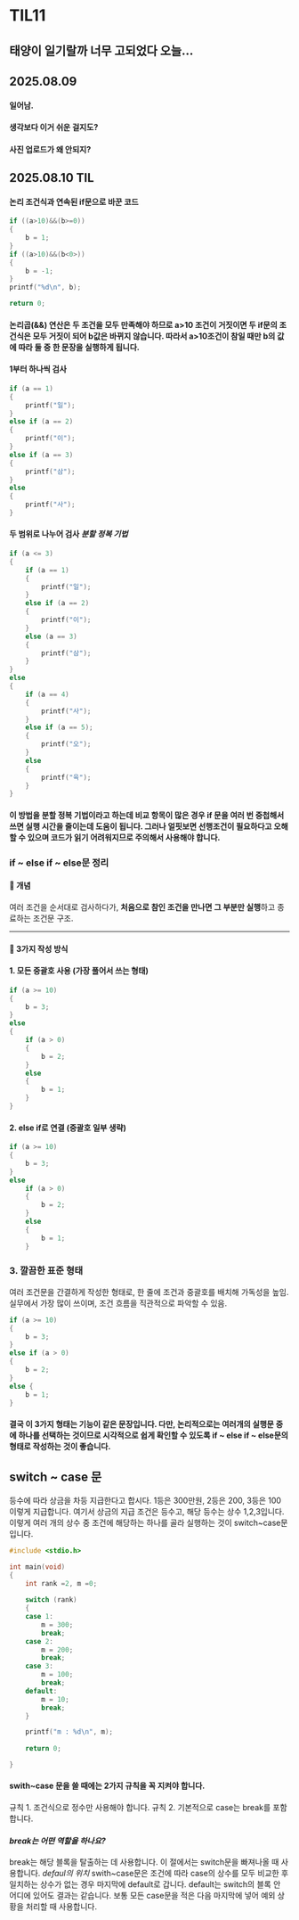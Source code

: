 # TIL11
## 태양이 일기랄까 너무 고되었다 오늘...
## 2025.08.09
#### 일어남.
#### 생각보다 이거 쉬운 걸지도?
#### 사진 업로드가 왜 안되지?

## 2025.08.10 TIL
#### 논리 조건식과 연속된 if문으로 바꾼 코드
```c
if ((a>10)&&(b>=0))
{
    b = 1;
}
if ((a>10)&&(b<0>))
{
    b = -1;
} 
printf("%d\n", b);

return 0;
```
#### 논리곱(&&) 연산은 두 조건을 모두 만족해야 하므로 a>10 조건이 거짓이면 두 if문의 조건식은 모두 거짓이 되어 b값은 바뀌지 않습니다. 따라서 a>10조건이 참일 때만 b의 값에 따라 둘 중 한 문장을 실행하게 됩니다. 
#### 1부터 하나씩 검사
```c
if (a == 1) 
{
    printf("일");
}
else if (a == 2)
{
    printf("이");
}
else if (a == 3)
{
    printf("삼");
}
else
{
    printf("사");
}
```
#### 두 범위로 나누어 검사 *분할 정복 기법*
```c
if (a <= 3)
{
    if (a == 1)
    {
        printf("일");
    }
    else if (a == 2)
    {
        printf("이");
    }
    else (a == 3)
    {
        printf("삼");
    }
}
else
{
    if (a == 4)
    {
        printf("사");
    }
    else if (a == 5);
    {
        printf("오");
    }
    else
    {
        printf("육");
    }
}
```
#### 이 방법을 분할 정복 기법이라고 하는데 비교 항목이 많은 경우 if 문을 여러 번 중첩해서 쓰면 실행 시간을 줄이는데 도움이 됩니다. 그러나 얼핏보면 선행조건이 필요하다고 오해할 수 있으며 코드가 읽기 어려워지므로 주의해서 사용해야 합니다.

### if ~ else if ~ else문 정리

#### 📌 개념
여러 조건을 순서대로 검사하다가, **처음으로 참인 조건을 만나면 그 부분만 실행**하고 종료하는 조건문 구조.

---

#### 📍 3가지 작성 방식

#### 1. 모든 중괄호 사용 (가장 풀어서 쓰는 형태)
```c
if (a >= 10)
{
    b = 3;
}
else
{
    if (a > 0)
    {
        b = 2;
    }
    else
    {
        b = 1;
    }
}
```
#### 2. else if로 연결 (중괄호 일부 생략)
```c
if (a >= 10)
{
    b = 3;
}
else
    if (a > 0)
    {
        b = 2;
    }
    else
    {
        b = 1;
    }
```
### 3. 깔끔한 표준 형태
여러 조건문을 간결하게 작성한 형태로, 한 줄에 조건과 중괄호를 배치해 가독성을 높임.  
실무에서 가장 많이 쓰이며, 조건 흐름을 직관적으로 파악할 수 있음.

```c
if (a >= 10) 
{
    b = 3;
}
else if (a > 0) 
{
    b = 2;
}
else {
    b = 1;
}
```
#### 결국 이 3가지 형태는 기능이 같은 문장입니다. 다만, 논리적으로는 여러개의 실행문 중에 하나를 선택하는 것이므로 시각적으로 쉽게 확인할 수 있도록 if ~ else if ~ else문의 형태로 작성하는 것이 좋습니다.
## switch ~ case 문
등수에 따라 상금을 차등 지급한다고 합시다. 1등은 300만원, 2등은 200, 3등은 100 이렇게 지급합니다. 여기서 상금의 지급 조건은 등수고, 해당 등수는 상수 1,2,3입니다. 이렇게 여러 개의 상수 중 조건에 해당하는 하나를 골라 실행하는 것이 switch~case문입니다.

```c
#include <stdio.h>

int main(void)
{
    int rank =2, m =0;
    
    switch (rank)
    {
    case 1:
        m = 300;
        break;
    case 2:
        m = 200;
        break;
    case 3:
        m = 100;
        break;
    default:
        m = 10;
        break;
    }

    printf("m : %d\n", m);
    
    return 0;

}
```
#### swith~case 문을 쓸 때에는 2가지 규칙을 꼭 지켜야 합니다.
규칙 1. 조건식으로 정수만 사용해야 합니다.
규칙 2. 기본적으로 case는 break를 포함합니다.
#### *break는 어떤 역할을 하나요?*
break는 해당 블록을 탈출하는 데 사용합니다. 이 절에서는 switch문을 빠져나올 때 사용합니다.
*defaul의 위치*
swith~case문은 조건에 따라 case의 상수를 모두 비교한 후 일치하는 상수가 없는 경우 마지막에 default로 갑니다. default는 switch의 블록 안 어디에 있어도 결과는 같습니다. 보통 모든 case문을 적은 다음 마지막에 넣어 예외 상황을 처리할 때 사용합니다.